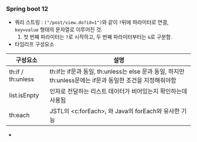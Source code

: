 ### Spring boot 12
- 쿼리 스트링 : `("/post/view.do?id=1")`와 같이 `?`뒤에 파라미터로 연결, `key=value` 형태의 문자열로 이루어진 것.
  1. 첫 번째 파라미터는 `?`로 시작하고, 두 번째 파라미터부터는 `&`로 구분함.
- 타임리프 구성요소

|구성요소|설명|
|--|--|
|th:if / th:unless|th:if는 if문과 동일, th:unless는 else 문과 동일, 하지만 th:unless문에는 if문과 동일한 조건을 지정해줘야함|
|list.isEnpty|인자로 전달하는 리스트 데이터가 비어있는지 확인하는데 사용됨|
|th:each|JSTL의 <c:forEach>, 와 Java의 forEach와 유사한 기능|

- 